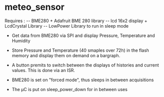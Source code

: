 # meteo_sensor
Requires :
          -- BME280 + Adafruit BME 280 library
          -- lcd 16x2 display + LcdCrystal Library
          -- LowPower Library to run in sleep mode

- Get data from BME280 via SPI and display Pressure, Temperature and Humidity
- Store Pressure and Temperature (40 smaples over 72h) in the flash memory and display them on demand on a bargraph.
- A button premits to switch between the displays of histories and current values. This is done via an ISR.

- BME280 is set on "forced mode", thus sleeps in between acquisitions
- The µC is put on sleep_power_down for in between uses